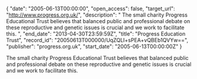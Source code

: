 {
  "date": "2005-06-13T00:00:00", 
  "open_access": false, 
  "target_url": "http://www.progress.org.uk/", 
  "description": " The small charity Progress Educational Trust believes that balanced public and professional debate on these reproductive and genetic issues is crucial and we work to facilitate this. ", 
  "end_date": "2013-04-30T23:59:59Z", 
  "title": "Progress Education Trust", 
  "record_id": "20050613T000000/UqZQLI+sPEA+vQBEb1QVYw==", 
  "publisher": "progress.org.uk", 
  "start_date": "2005-06-13T00:00:00Z"
}

 The small charity Progress Educational Trust believes that balanced public and professional debate on these reproductive and genetic issues is crucial and we work to facilitate this. 